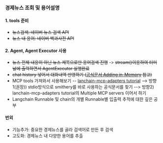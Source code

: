 ### 경제뉴스 조회 및 용어설명
#### 1. tools 준비
- ~~뉴스검색: 네이버 뉴스 검색 API~~
- ~~뉴스 내 용어: 네이버 백과사전 API~~

#### 2. Agent, Agent Executor 사용
- ~~뉴스 전체 내용이 아닌 뉴스 제목으로만 용어검색 진행~~
-> ~~stream()이용하여 터미널에 출력하면서 AgentExecutor 실행완료~~
- ~~chat history 넣어서 대화내역 반영하기 ([공식문서 Adding in-Memory](https://python.langchain.com/docs/how_to/agent_executor/#adding-in-memory) 참고)~~
- MCP tools 가져와서 사용해보기
-- [lanchain-mcp-adapters tutorial](https://github.com/langchain-ai/langchain-mcp-adapters)
--> 방향1(권장)) stdio방식으로 smithery를 바로 사용하는 공식문서를 찾기
--> 방향2) lanchain-mcp-adapters tutorial의 Multiple MCP servers 이어서 하기
- Langchain Runnable 및 chain의 개별 Runnable별 입출력 추적에 대한 깊은 공부

#### 번외
- 기능추가: 중요한 경제뉴스를 골라 검색어로 만든 후 검색
- 고도화: 경제뉴스 내 다양한 용어를 추출